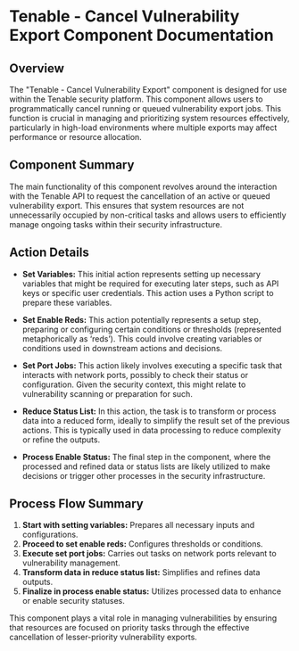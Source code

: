 # Tenable - Cancel Vulnerability Export Component Documentation

## Overview

The "Tenable - Cancel Vulnerability Export" component is designed for use within the Tenable security platform. This component allows users to programmatically cancel running or queued vulnerability export jobs. This function is crucial in managing and prioritizing system resources effectively, particularly in high-load environments where multiple exports may affect performance or resource allocation.

## Component Summary

The main functionality of this component revolves around the interaction with the Tenable API to request the cancellation of an active or queued vulnerability export. This ensures that system resources are not unnecessarily occupied by non-critical tasks and allows users to efficiently manage ongoing tasks within their security infrastructure.

## Action Details

- **Set Variables:** This initial action represents setting up necessary variables that might be required for executing later steps, such as API keys or specific user credentials. This action uses a Python script to prepare these variables.

- **Set Enable Reds:** This action potentially represents a setup step, preparing or configuring certain conditions or thresholds (represented metaphorically as ‘reds’). This could involve creating variables or conditions used in downstream actions and decisions.

- **Set Port Jobs:** This action likely involves executing a specific task that interacts with network ports, possibly to check their status or configuration. Given the security context, this might relate to vulnerability scanning or preparation for such.

- **Reduce Status List:** In this action, the task is to transform or process data into a reduced form, ideally to simplify the result set of the previous actions. This is typically used in data processing to reduce complexity or refine the outputs.

- **Process Enable Status:** The final step in the component, where the processed and refined data or status lists are likely utilized to make decisions or trigger other processes in the security infrastructure.

## Process Flow Summary

1. **Start with setting variables:** Prepares all necessary inputs and configurations.
2. **Proceed to set enable reds:** Configures thresholds or conditions.
3. **Execute set port jobs:** Carries out tasks on network ports relevant to vulnerability management.
4. **Transform data in reduce status list:** Simplifies and refines data outputs.
5. **Finalize in process enable status:** Utilizes processed data to enhance or enable security statuses.

This component plays a vital role in managing vulnerabilities by ensuring that resources are focused on priority tasks through the effective cancellation of lesser-priority vulnerability exports.

